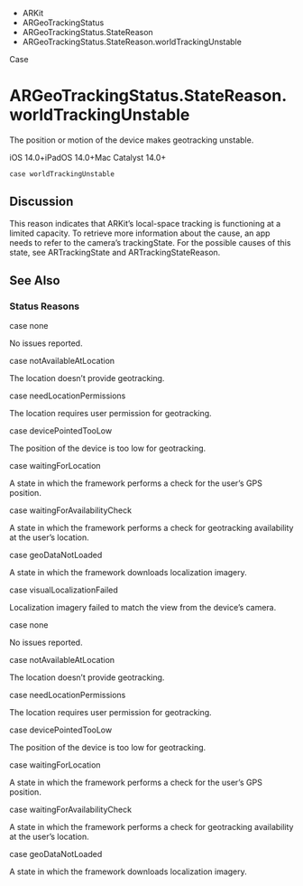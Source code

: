 

- ARKit
- ARGeoTrackingStatus
- ARGeoTrackingStatus.StateReason
-  ARGeoTrackingStatus.StateReason.worldTrackingUnstable 

Case

# ARGeoTrackingStatus.StateReason.worldTrackingUnstable

The position or motion of the device makes geotracking unstable.

iOS 14.0+iPadOS 14.0+Mac Catalyst 14.0+

``` source
case worldTrackingUnstable
```

## Discussion

This reason indicates that ARKit’s local-space tracking is functioning at a limited capacity. To retrieve more information about the cause, an app needs to refer to the camera’s trackingState. For the possible causes of this state, see ARTrackingState and ARTrackingStateReason.

## See Also

### Status Reasons

case none

No issues reported.

case notAvailableAtLocation

The location doesn’t provide geotracking.

case needLocationPermissions

The location requires user permission for geotracking.

case devicePointedTooLow

The position of the device is too low for geotracking.

case waitingForLocation

A state in which the framework performs a check for the user’s GPS position.

case waitingForAvailabilityCheck

A state in which the framework performs a check for geotracking availability at the user’s location.

case geoDataNotLoaded

A state in which the framework downloads localization imagery.

case visualLocalizationFailed

Localization imagery failed to match the view from the device’s camera.

case none

No issues reported.

case notAvailableAtLocation

The location doesn’t provide geotracking.

case needLocationPermissions

The location requires user permission for geotracking.

case devicePointedTooLow

The position of the device is too low for geotracking.

case waitingForLocation

A state in which the framework performs a check for the user’s GPS position.

case waitingForAvailabilityCheck

A state in which the framework performs a check for geotracking availability at the user’s location.

case geoDataNotLoaded

A state in which the framework downloads localization imagery.

